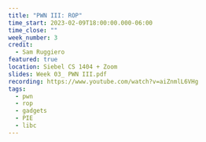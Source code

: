 ```yaml
---
title: "PWN III: ROP"
time_start: 2023-02-09T18:00:00.000-06:00
time_close: ""
week_number: 3
credit:
  - Sam Ruggiero
featured: true
location: Siebel CS 1404 + Zoom
slides: Week 03_ PWN III.pdf
recording: https://www.youtube.com/watch?v=aiZnmlL6VHg
tags:
  - pwn
  - rop
  - gadgets
  - PIE
  - libc
---
```

